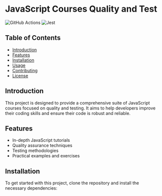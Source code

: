 # JavaScript Courses Quality and Test

![GitHub Actions](https://github.com/yourusername/javascript-courses-quality-and-test/workflows/CI/badge.svg)
![Jest](https://img.shields.io/badge/tested_with-jest-99424f.svg)

## Table of Contents
- [Introduction](#introduction)
- [Features](#features)
- [Installation](#installation)
- [Usage](#usage)
- [Contributing](#contributing)
- [License](#license)

## Introduction
This project is designed to provide a comprehensive suite of JavaScript courses focused on quality and testing. It aims to help developers improve their coding skills and ensure their code is robust and reliable.

## Features
- In-depth JavaScript tutorials
- Quality assurance techniques
- Testing methodologies
- Practical examples and exercises

## Installation
To get started with this project, clone the repository and install the necessary dependencies:
